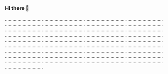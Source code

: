 ### Hi there 👋

..........................................................................................................................................................................................................................................................................................................................................................................................................................................................................................................................................................................................................................................................................................................................................................................................................................................................................................................................................................................................................................................................................................................................................................................................